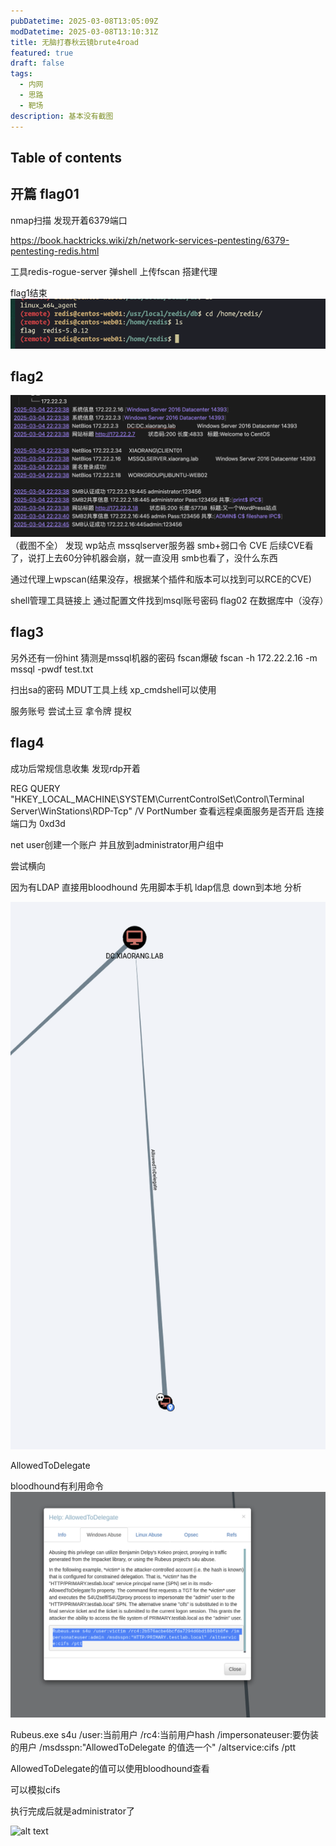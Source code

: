 ```yaml
---
pubDatetime: 2025-03-08T13:05:09Z
modDatetime: 2025-03-08T13:10:31Z
title: 无脑打春秋云镜brute4road
featured: true
draft: false
tags:
  - 内网
  - 思路
  - 靶场
description: 基本没有截图
---
```



## Table of contents

##  开篇 flag01 
nmap扫描 发现开着6379端口 

https://book.hacktricks.wiki/zh/network-services-pentesting/6379-pentesting-redis.html

工具redis-rogue-server 弹shell 上传fscan 搭建代理

flag1结束
![alt text](../../../public/blog/brute4road-2.png)
## flag2

![alt text](../../../public/blog/image.png)
（截图不全）
发现 wp站点 mssqlserver服务器 smb+弱口令 CVE
后续CVE看了，说打上去60分钟机器会崩，就一直没用 smb也看了，没什么东西

通过代理上wpscan(结果没存，根据某个插件和版本可以找到可以RCE的CVE)

shell管理工具链接上 通过配置文件找到msql账号密码 flag02 在数据库中（没存）

## flag3
另外还有一份hint 猜测是mssql机器的密码
fscan爆破 fscan -h 172.22.2.16 -m mssql -pwdf test.txt

扫出sa的密码 MDUT工具上线 xp_cmdshell可以使用

服务账号 尝试土豆 拿令牌 提权


## flag4
成功后常规信息收集 发现rdp开着

REG QUERY "HKEY_LOCAL_MACHINE\SYSTEM\CurrentControlSet\Control\Terminal Server\WinStations\RDP-Tcp" /V PortNumber 查看远程桌⾯服务是否开启 连接端⼝为 0xd3d

net user创建一个账户 并且放到administrator用户组中

尝试横向 

因为有LDAP 直接用bloodhound 先用脚本手机 ldap信息 down到本地 分析

![alt text](../../../public/blog/brute4road.png)

AllowedToDelegate

bloodhound有利用命令
![alt text](../../../public/blog/brute4road-3.png)

Rubeus.exe s4u /user:当前用户 /rc4:当前用户hash /impersonateuser:要伪装的用户 /msdsspn:"AllowedToDelegate
的值选一个" /altservice:cifs /ptt

AllowedToDelegate的值可以使用bloodhound查看

可以模拟cifs

执行完成后就是administrator了

![alt text](../../../public/blog/brute4road—end.png)